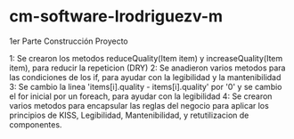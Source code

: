 # cm-software-lrodriguezv-m


1er Parte Construcción Proyecto

1: Se crearon los metodos reduceQuality(Item item) y increaseQuality(Item item), para reducir la repeticion (DRY)
2: Se anadieron varios metodos para las condiciones de los if, para ayudar con la legibilidad y la mantenibilidad
3: Se cambio la linea 'items[i].quality - items[i].quality' por '0' y se cambio el for inicial por un foreach, para 
ayudar con la legibilidad
4: Se crearon varios metodos para encapsular las reglas del negocio para aplicar los principios de KISS, Legibilidad, 
Mantenibilidad, y retutilizacion de componentes.
